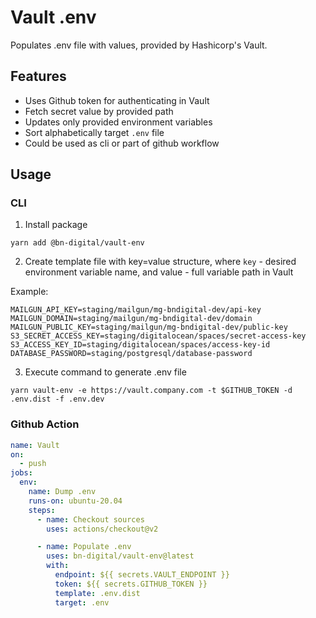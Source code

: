 # Vault .env

Populates .env file with values, provided by Hashicorp's Vault. 

## Features

- Uses Github token for authenticating in Vault
- Fetch secret value by provided path
- Updates only provided environment variables 
- Sort alphabetically target `.env` file
- Could be used as cli or part of github workflow 

## Usage

### CLI

1. Install package

```shell
yarn add @bn-digital/vault-env
```
2. Create template file with key=value structure, where `key` - desired environment variable name, and value - full variable path in Vault

Example: 

```dotenv
MAILGUN_API_KEY=staging/mailgun/mg-bndigital-dev/api-key
MAILGUN_DOMAIN=staging/mailgun/mg-bndigital-dev/domain
MAILGUN_PUBLIC_KEY=staging/mailgun/mg-bndigital-dev/public-key
S3_SECRET_ACCESS_KEY=staging/digitalocean/spaces/secret-access-key
S3_ACCESS_KEY_ID=staging/digitalocean/spaces/access-key-id
DATABASE_PASSWORD=staging/postgresql/database-password
```

3. Execute command to generate .env file

```shell
yarn vault-env -e https://vault.company.com -t $GITHUB_TOKEN -d .env.dist -f .env.dev
```

### Github Action

```yaml
name: Vault
on:
  - push
jobs:
  env:
    name: Dump .env
    runs-on: ubuntu-20.04
    steps:
      - name: Checkout sources
        uses: actions/checkout@v2

      - name: Populate .env
        uses: bn-digital/vault-env@latest
        with:
          endpoint: ${{ secrets.VAULT_ENDPOINT }}
          token: ${{ secrets.GITHUB_TOKEN }}
          template: .env.dist
          target: .env

```
